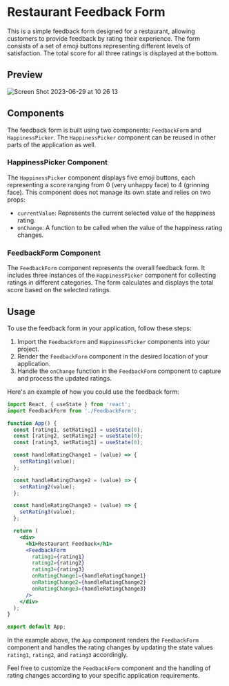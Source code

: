 # Restaurant Feedback Form

This is a simple feedback form designed for a restaurant, allowing customers to provide feedback by rating their experience. The form consists of a set of emoji buttons representing different levels of satisfaction. The total score for all three ratings is displayed at the bottom.

## Preview

![Screen Shot 2023-06-29 at 10 26 13](https://github.com/Ethan-LN/Feedback-Form/assets/71419743/43eac11f-06c5-4b39-a452-00de9bd35552)

## Components

The feedback form is built using two components: `FeedbackForm` and `HappinessPicker`. The `HappinessPicker` component can be reused in other parts of the application as well.

### HappinessPicker Component

The `HappinessPicker` component displays five emoji buttons, each representing a score ranging from 0 (very unhappy face) to 4 (grinning face). This component does not manage its own state and relies on two props:

- `currentValue`: Represents the current selected value of the happiness rating.
- `onChange`: A function to be called when the value of the happiness rating changes.

### FeedbackForm Component

The `FeedbackForm` component represents the overall feedback form. It includes three instances of the `HappinessPicker` component for collecting ratings in different categories. The form calculates and displays the total score based on the selected ratings.

## Usage

To use the feedback form in your application, follow these steps:

1. Import the `FeedbackForm` and `HappinessPicker` components into your project.
2. Render the `FeedbackForm` component in the desired location of your application.
3. Handle the `onChange` function in the `FeedbackForm` component to capture and process the updated ratings.

Here's an example of how you could use the feedback form:

```jsx
import React, { useState } from 'react';
import FeedbackForm from './FeedbackForm';

function App() {
  const [rating1, setRating1] = useState(0);
  const [rating2, setRating2] = useState(0);
  const [rating3, setRating3] = useState(0);

  const handleRatingChange1 = (value) => {
    setRating1(value);
  };

  const handleRatingChange2 = (value) => {
    setRating2(value);
  };

  const handleRatingChange3 = (value) => {
    setRating3(value);
  };

  return (
    <div>
      <h1>Restaurant Feedback</h1>
      <FeedbackForm
        rating1={rating1}
        rating2={rating2}
        rating3={rating3}
        onRatingChange1={handleRatingChange1}
        onRatingChange2={handleRatingChange2}
        onRatingChange3={handleRatingChange3}
      />
    </div>
  );
}

export default App;
```

In the example above, the `App` component renders the `FeedbackForm` component and handles the rating changes by updating the state values `rating1`, `rating2`, and `rating3` accordingly.

Feel free to customize the `FeedbackForm` component and the handling of rating changes according to your specific application requirements.

